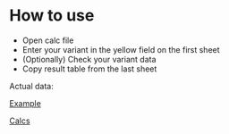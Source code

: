 # How to use

  - Open calc file
  - Enter your variant in the yellow field on the first sheet
  - (Optionally) Check your variant data
  - Copy result table from the last sheet
  
Actual data:

[Example](https://docs.google.com/spreadsheets/d/1cbEv6N2wMBHvCp0yGh7kbJaTczrbMVGmub9VmnJo5pQ/edit?usp=sharing)

[Calcs](https://docs.google.com/document/d/1za4Ob5wUTdgzFr_EG6dQGa_Mq_WouKwgXWxK3ig6INE/edit?usp=sharing)
